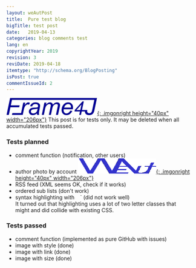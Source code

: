 ```yaml
---
layout: weAutPost
title:  Pure test blog
bigTitle: test post
date:   2019-04-13
categories: blog comments test
lang: en
copyrightYear: 2019
revision: 3
reviDate: 2019-04-18
itemtype: "http://schema.org/BlogPosting"
isPost: true
commentIssueId: 2
---
```


[![Frame4J](/assets/icons_logos/frame4jlogo-02t.png "&gt; Frame4J"){: .imgonright height="40px" width="206px"}](https://frame4j.de/index_en.html)
This post is for tests only. It may be deleted when all accumulated tests passed.

### Tests planned
- comment function (notification, other users)
- author photo by account [![weinert-automation](/assets/icons_logos/weAut-logo-206-fl.png "&gt; weinert-automation"){: .imgonright height="40px" width="206px"}](https://frame4j.de/index_en.html)
- RSS feed (XML seems OK, check if it works)
- ordered sub lists (don't work)
- syntax highlighting with ` ` `  (did not work well)<br />
  It turned out that highlighting uses a lot of two letter classes that   
  might and did collide with existing CSS.

### Tests passed
- comment function (implemented as pure GitHub with issues)
- image with style (done)
- image with link  (done)
- image with size  (done)

